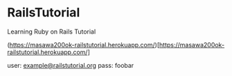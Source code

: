 # RailsTutorial
Learning Ruby on Rails Tutorial

(https://masawa200ok-railstutorial.herokuapp.com/)[https://masawa200ok-railstutorial.herokuapp.com/]

user: example@railstutorial.org
pass: foobar


